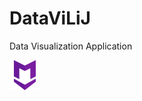 # DataViLiJ
Data Visualization Application

![alt text](https://github.com/adam-p/markdown-here/raw/master/src/common/images/icon48.png "Logo Title Text 1")
